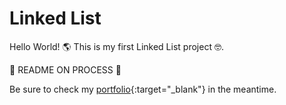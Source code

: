 # Linked List

Hello World! 🌎 This is my first Linked List project 🤓.

🚧 README ON PROCESS 🚧

Be sure to check my [portfolio](https://guillemdlopez.github.io/portfolio/){:target="\_blank"} in the meantime.
